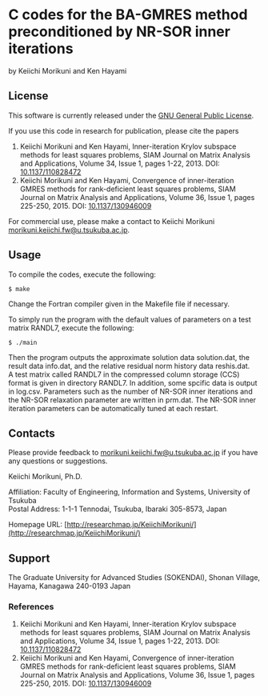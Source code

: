 # C codes for the BA-GMRES method preconditioned by NR-SOR inner iterations 

by Keiichi Morikuni and Ken Hayami

## License

This software is currently released under the [GNU General Public License](http://www.gnu.org/copyleft/gpl.html).

If you use this code in research for publication, please cite the papers

1. Keiichi Morikuni and Ken Hayami, Inner-iteration Krylov subspace methods for least squares problems, SIAM Journal on Matrix Analysis and Applications, Volume 34, Issue 1, pages 1-22, 2013. DOI: [10.1137/110828472](https://doi.org/10.1137/110828472)
2. Keiichi Morikuni and Ken Hayami, Convergence of inner-iteration GMRES methods for rank-deficient least squares problems, SIAM Journal on Matrix Analysis and Applications, Volume 36, Issue 1, pages 225-250, 2015. DOI: [10.1137/130946009](https://doi.org/10.1137/130946009)

For commercial use, please make a contact to
Keiichi Morikuni [morikuni.keiichi.fw@u.tsukuba.ac.jp](mailto:morikuni.keiichi.fw@u.tsukuba.ac.jp).

## Usage

To compile the codes, execute the following:

```shell
$ make
```

Change the Fortran compiler given in the Makefile file if necessary.

To simply run the program with the default values of parameters on a test matrix RANDL7, execute the following:

```shell
$ ./main 
```

Then the program outputs the approximate solution data solution.dat, the result data info.dat, and the relative residual norm history data reshis.dat.  
A test matrix called RANDL7 in the compressed column storage (CCS) format is given in directory RANDL7. 
In addition, some spcific data is output in log.csv.
Parameters such as the number of NR-SOR inner iterations and the NR-SOR relaxation parameter are written in prm.dat.
The NR-SOR inner iteration parameters can be automatically tuned at each restart.

## Contacts

Please provide feedback to [morikuni.keiichi.fw@u.tsukuba.ac.jp](mailto:morikuni.keiichi.fw@u.tsukuba.ac.jp) if you have any questions or suggestions.

Keiichi Morikuni, Ph.D.  

Affiliation: Faculty of Engineering, Information and Systems, University of Tsukuba  
Postal Address: 1-1-1 Tennodai, Tsukuba, Ibaraki 305-8573, Japan

Homepage URL: [http://researchmap.jp/KeiichiMorikuni/](http://researchmap.jp/KeiichiMorikuni/)

## Support

The Graduate University for Advanced Studies (SOKENDAI), Shonan Village, Hayama, Kanagawa 240-0193 Japan


### References

1. Keiichi Morikuni and Ken Hayami, Inner-iteration Krylov subspace methods for least squares problems, SIAM Journal on Matrix Analysis and Applications, Volume 34, Issue 1, pages 1-22, 2013. DOI: [10.1137/110828472](https://doi.org/10.1137/110828472)
2. Keiichi Morikuni and Ken Hayami, Convergence of inner-iteration GMRES methods for rank-deficient least squares problems, SIAM Journal on Matrix Analysis and Applications, Volume 36, Issue 1, pages 225-250, 2015. DOI: [10.1137/130946009](https://doi.org/10.1137/130946009)
